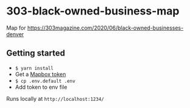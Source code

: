 # 303-black-owned-business-map

Map for https://303magazine.com/2020/06/black-owned-businesses-denver

## Getting started

- `$ yarn install`
- Get a [Mapbox token](https://docs.mapbox.com/help/how-mapbox-works/access-tokens/)
- `$ cp .env.default .env`
- Add token to env file

Runs locally at `http://localhost:1234/`
